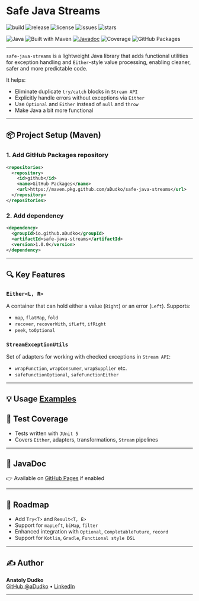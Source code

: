 # Safe Java Streams

![build](https://img.shields.io/github/actions/workflow/status/aDudko/safe-java-streams/ci.yml?branch=master)
![release](https://img.shields.io/github/v/release/aDudko/safe-java-streams)
![license](https://img.shields.io/github/license/aDudko/safe-java-streams)
![issues](https://img.shields.io/github/issues/aDudko/safe-java-streams)
![stars](https://img.shields.io/github/stars/aDudko/safe-java-streams)

![Java](https://img.shields.io/badge/Java-17-blue.svg)
![Built with Maven](https://img.shields.io/badge/Built_with-Maven-007396?logo=apache-maven)
[![Javadoc](https://img.shields.io/badge/javadoc-latest-blue)](https://adudko.github.io/safe-java-streams/)
![Coverage](https://img.shields.io/badge/coverage-100%25-brightgreen)
![GitHub Packages](https://img.shields.io/badge/github--packages-enabled-green)

---

`safe-java-streams` is a lightweight Java library that adds functional utilities for exception handling and `Either`-style value processing, enabling cleaner, safer and more predictable code.

It helps:

- Eliminate duplicate `try/catch` blocks in `Stream API`
- Explicitly handle errors without exceptions via `Either`
- Use `Optional` and `Either` instead of `null` and `throw`
- Make Java a bit more functional

---

## 📦 Project Setup (Maven)

### 1. Add GitHub Packages repository

```xml
<repositories>
  <repository>
    <id>github</id>
    <name>GitHub Packages</name>
    <url>https://maven.pkg.github.com/aDudko/safe-java-streams</url>
  </repository>
</repositories>
```

### 2. Add dependency

```xml
<dependency>
  <groupId>io.github.aDudko</groupId>
  <artifactId>safe-java-streams</artifactId>
  <version>1.0.0</version>
</dependency>
```

---

## 🔍 Key Features

### `Either<L, R>`

A container that can hold either a value (`Right`) or an error (`Left`). Supports:

- `map`, `flatMap`, `fold`
- `recover`, `recoverWith`, `ifLeft`, `ifRight`
- `peek`, `toOptional`

### `StreamExceptionUtils`

Set of adapters for working with checked exceptions in `Stream API`:

- `wrapFunction`, `wrapConsumer`, `wrapSupplier` etc.
- `safeFunctionOptional`, `safeFunctionEither`

---

## 💡 Usage [Examples](src/main/java/com/dudko/tools/safejavastreams/demo)

## 🧪 Test Coverage

- Tests written with `JUnit 5`
- Covers `Either`, adapters, transformations, `Stream` pipelines

---

## 📘 JavaDoc

👉 Available on [GitHub Pages](https://aDudko.github.io/safe-java-streams) if enabled

---

## 🚀 Roadmap

- Add `Try<T>` and `Result<T, E>`
- Support for `mapLeft`, `biMap`, `filter`
- Enhanced integration with `Optional`, `CompletableFuture`, `record`
- Support for `Kotlin`, `Gradle`, `Functional style DSL`

---

## ✍️ Author

**Anatoly Dudko**  
[GitHub @aDudko](https://github.com/aDudko) • [LinkedIn](https://www.linkedin.com/in/dudko-anatol/)

---

